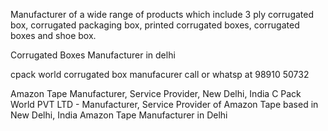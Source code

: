 Manufacturer of a wide range of products which include 3 ply corrugated box, corrugated packaging box, printed corrugated boxes, corrugated boxes and shoe box.

Corrugated Boxes Manufacturer in delhi

cpack world corrugated box manufacurer call or whatsp at 98910 50732

Amazon Tape Manufacturer, Service Provider, New Delhi, India
C Pack World PVT LTD - Manufacturer, Service Provider of Amazon Tape based in New Delhi, India
Amazon Tape Manufacturer in Delhi
